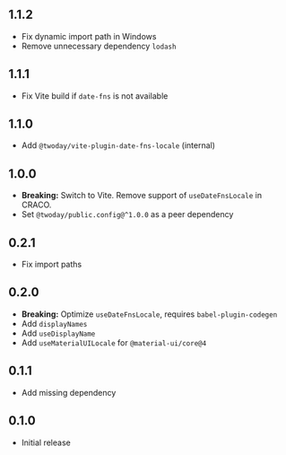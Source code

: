 ## 1.1.2

- Fix dynamic import path in Windows
- Remove unnecessary dependency `lodash`

## 1.1.1

- Fix Vite build if `date-fns` is not available

## 1.1.0

- Add `@twoday/vite-plugin-date-fns-locale` (internal)

## 1.0.0

- **Breaking:** Switch to Vite. Remove support of `useDateFnsLocale` in CRACO.
- Set `@twoday/public.config@^1.0.0` as a peer dependency

## 0.2.1

- Fix import paths

## 0.2.0

- **Breaking:** Optimize `useDateFnsLocale`, requires `babel-plugin-codegen`
- Add `displayNames`
- Add `useDisplayName`
- Add `useMaterialUILocale` for `@material-ui/core@4`

## 0.1.1

- Add missing dependency

## 0.1.0

- Initial release
